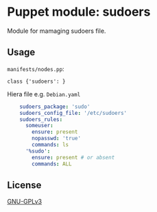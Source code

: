 # Puppet module: sudoers

Module for mamaging sudoers file.

## Usage

`manifests/nodes.pp`:

```puppet
class {'sudoers': }
```

Hiera file e.g. `Debian.yaml`

```yaml
    sudoers_package: 'sudo'
    sudoers_config_file: '/etc/sudoers'
    sudoers_rules:
      someuser:
        ensure: present
        nopasswd: 'true'
        commands: ls
      '%sudo':
        ensure: present # or absent
        commands: ALL
```

## License

[GNU-GPLv3](https://github.com/deric/puppet-sudoers/blob/master/GNU-GPL.txt)
